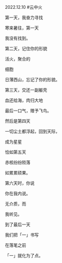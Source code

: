 2022.12.10
#云中火 


第一天，我奋力寻找

寒来暑往，第一天

我没有找到。


第二天，记住你的形貌

活火，聚合的

细胞

日薄西山，忘记了你的形貌。


第三天，交还一副躯壳

血还给海，肉归大地

最后一口气，赠予飞鸟。


然后是第四天

一切尘土都浮起，回到天际，

成为星星


恰如第五天

赤核纷纷陨落

如累累硕果。


第六天时，你说

你在我内说。

无介质，而

我听见。


到了最后一天

我们把「一」书写

在落笔之前

「一」就化为了点。

